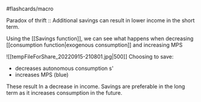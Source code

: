 #flashcards/macro 

Paradox of thrift :: Additional savings can result in lower income in the short term. 
<!--SR:!2022-11-17,22,290-->
Using the [[Savings function]], we can see what happens when decreasing [[consumption function|exogenous consumption]] and increasing MPS

![[tempFileForShare_20220915-210801.jpg|500]]
Choosing to save:
- decreases autonomous consumption s'  
- increases MPS (blue)

These result In a decrease in income. Savings are preferable in the long term as it increases consumption in the future.